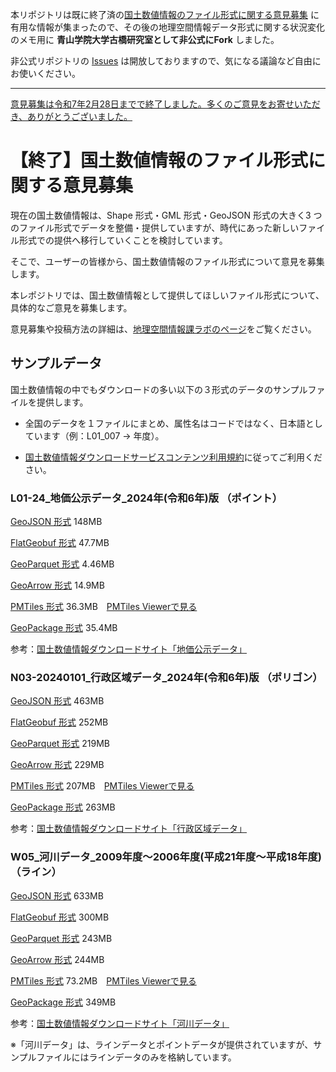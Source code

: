 本リポジトリは既に終了済の[国土数値情報のファイル形式に関する意見募集](https://github.com/furuhashilab/next-ksj-formats) に有用な情報が集まったので、その後の地理空間情報データ形式に関する状況変化のメモ用に **青山学院大学古橋研究室として非公式にFork** しました。

非公式リポジトリの [Issues](https://github.com/furuhashilab/next-ksj-formats/issues) は開放しておりますので、気になる議論など自由にお使いください。


---
[意見募集は令和7年2月28日までで終了しました。多くのご意見をお寄せいただき、ありがとうございました。](https://github.com/furuhashilab/next-ksj-formats)

# 【終了】国土数値情報のファイル形式に関する意見募集
現在の国土数値情報は、Shape 形式・GML 形式・GeoJSON 形式の大きく3 つのファイル形式でデータを整備・提供していますが、時代にあった新しいファイル形式での提供へ移行していくことを検討しています。

そこで、ユーザーの皆様から、国土数値情報のファイル形式について意見を募集します。

本レポジトリでは、国土数値情報として提供してほしいファイル形式について、具体的なご意見を募集します。

意見募集や投稿方法の詳細は、[地理空間情報課ラボのページ](https://www.mlit-gis-lab.jp/ksj/)をご覧ください。

## サンプルデータ
国土数値情報の中でもダウンロードの多い以下の３形式のデータのサンプルファイルを提供します。

* 全国のデータを１ファイルにまとめ、属性名はコードではなく、日本語としています（例：L01_007 → 年度）。

* [国土数値情報ダウンロードサービスコンテンツ利用規約](https://nlftp.mlit.go.jp/ksj/other/agreement.html)に従ってご利用ください。

### L01-24_地価公示データ_2024年(令和6年)版 （ポイント）
[GeoJSON 形式](https://public-data.geolonia.com/mlit-ksj-vector-2024/sample-data/L01-24/L01-24.geojson) 148MB

[FlatGeobuf 形式](https://public-data.geolonia.com/mlit-ksj-vector-2024/sample-data/L01-24/L01-24.fgb) 47.7MB

[GeoParquet 形式](https://public-data.geolonia.com/mlit-ksj-vector-2024/sample-data/L01-24/L01-24.parquet) 4.46MB

[GeoArrow 形式](https://public-data.geolonia.com/mlit-ksj-vector-2024/sample-data/L01-24/L01-24.arrow) 14.9MB

[PMTiles 形式](https://public-data.geolonia.com/mlit-ksj-vector-2024/sample-data/L01-24/L01-24.pmtiles) 36.3MB　[PMTiles Viewerで見る](https://pmtiles.io/?url=https://public-data.geolonia.com/mlit-ksj-vector-2024/sample-data/L01-24/L01-24.pmtiles#map=13.29/35.68753/139.75305)

[GeoPackage 形式](https://public-data.geolonia.com/mlit-ksj-vector-2024/sample-data/L01-24/L01-24.gpkg) 35.4MB

参考：[国土数値情報ダウンロードサイト「地価公示データ」](https://nlftp.mlit.go.jp/ksj/gml/datalist/KsjTmplt-L01-2024.html)

### N03-20240101_行政区域データ_2024年(令和6年)版 （ポリゴン）
[GeoJSON 形式](https://public-data.geolonia.com/mlit-ksj-vector-2024/sample-data/N03-20240101/N03-20240101.geojson) 463MB

[FlatGeobuf 形式](https://public-data.geolonia.com/mlit-ksj-vector-2024/sample-data/N03-20240101/N03-20240101.fgb) 252MB

[GeoParquet 形式](https://public-data.geolonia.com/mlit-ksj-vector-2024/sample-data/N03-20240101/N03-20240101.parquet) 219MB

[GeoArrow 形式](https://public-data.geolonia.com/mlit-ksj-vector-2024/sample-data/N03-20240101/N03-20240101.arrow) 229MB

[PMTiles 形式](https://public-data.geolonia.com/mlit-ksj-vector-2024/sample-data/N03-20240101/N03-20240101.pmtiles) 207MB　[PMTiles Viewerで見る](https://pmtiles.io/?url=https://public-data.geolonia.com/mlit-ksj-vector-2024/sample-data/N03-20240101/N03-20240101.pmtiles#map=3.79/38.46/132.29)

[GeoPackage 形式](https://public-data.geolonia.com/mlit-ksj-vector-2024/sample-data/N03-20240101/N03-20240101.gpkg) 263MB

参考：[国土数値情報ダウンロードサイト「行政区域データ」](https://nlftp.mlit.go.jp/ksj/gml/datalist/KsjTmplt-N03-2024.html)


### W05_河川データ_2009年度～2006年度(平成21年度～平成18年度) （ライン）
[GeoJSON 形式](https://public-data.geolonia.com/mlit-ksj-vector-2024/sample-data/W05/W05-Stream.geojson) 633MB

[FlatGeobuf 形式](https://public-data.geolonia.com/mlit-ksj-vector-2024/sample-data/W05/W05-Stream.fgb) 300MB

[GeoParquet 形式](https://public-data.geolonia.com/mlit-ksj-vector-2024/sample-data/W05/W05-Stream.parquet) 243MB

[GeoArrow 形式](https://public-data.geolonia.com/mlit-ksj-vector-2024/sample-data/W05/W05-Stream.arrow) 244MB

[PMTiles 形式](https://public-data.geolonia.com/mlit-ksj-vector-2024/sample-data/W05/W05-Stream.pmtiles) 73.2MB　[PMTiles Viewerで見る](https://pmtiles.io/?url=https://public-data.geolonia.com/mlit-ksj-vector-2024/sample-data/W05/W05-Stream.pmtiles#map=9.85/35.702/139.7491)

[GeoPackage 形式](https://public-data.geolonia.com/mlit-ksj-vector-2024/sample-data/W05/W05-Stream.gpkg) 349MB

参考：[国土数値情報ダウンロードサイト「河川データ」](https://nlftp.mlit.go.jp/ksj/gml/datalist/KsjTmplt-W05.html)

※「河川データ」は、ラインデータとポイントデータが提供されていますが、サンプルファイルにはラインデータのみを格納しています。

